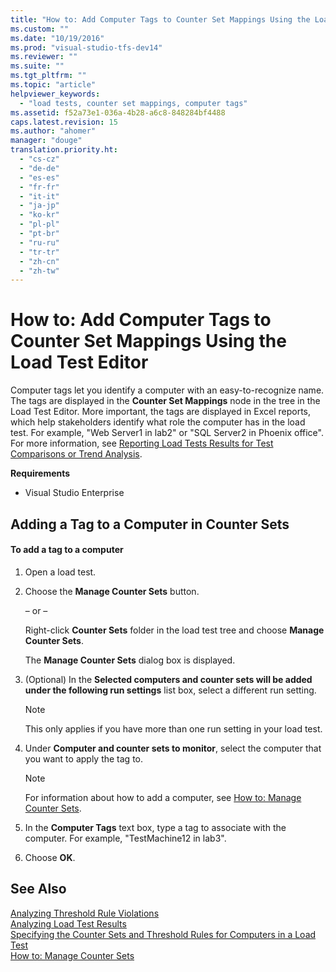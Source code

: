 ```yaml
---
title: "How to: Add Computer Tags to Counter Set Mappings Using the Load Test Editor | hehe"
ms.custom: ""
ms.date: "10/19/2016"
ms.prod: "visual-studio-tfs-dev14"
ms.reviewer: ""
ms.suite: ""
ms.tgt_pltfrm: ""
ms.topic: "article"
helpviewer_keywords: 
  - "load tests, counter set mappings, computer tags"
ms.assetid: f52a73e1-036a-4b28-a6c8-848284bf4488
caps.latest.revision: 15
ms.author: "ahomer"
manager: "douge"
translation.priority.ht: 
  - "cs-cz"
  - "de-de"
  - "es-es"
  - "fr-fr"
  - "it-it"
  - "ja-jp"
  - "ko-kr"
  - "pl-pl"
  - "pt-br"
  - "ru-ru"
  - "tr-tr"
  - "zh-cn"
  - "zh-tw"
---
```

# How to: Add Computer Tags to Counter Set Mappings Using the Load Test Editor
Computer tags let you identify a computer with an easy-to-recognize name. The tags are displayed in the **Counter Set Mappings** node in the tree in the Load Test Editor. More important, the tags are displayed in Excel reports, which help stakeholders identify what role the computer has in the load test. For example, "Web Server1 in lab2" or "SQL Server2 in Phoenix office". For more information, see [Reporting Load Tests Results for Test Comparisons or Trend Analysis](../test/reporting-load-tests-results-for-test-comparisons-or-trend-analysis.md).  
  
 **Requirements**  
  
-   Visual Studio Enterprise  
  
## Adding a Tag to a Computer in Counter Sets  
  
#### To add a tag to a computer  
  
1.  Open a load test.  
  
2.  Choose the **Manage Counter Sets** button.  
  
     – or –  
  
     Right-click **Counter Sets** folder in the load test tree and choose **Manage Counter Sets**.  
  
     The **Manage Counter Sets** dialog box is displayed.  
  
3.  (Optional) In the **Selected computers and counter sets will be added under the following run settings** list box, select a different run setting.  
  
    > [!NOTE]
    >  This only applies if you have more than one run setting in your load test.  
  
4.  Under **Computer and counter sets to monitor**, select the computer that you want to apply the tag to.  
  
    > [!NOTE]
    >  For information about how to add a computer, see [How to: Manage Counter Sets](../test/how-to--manage-counter-sets-using-the-load-test-editor.md).  
  
5.  In the **Computer Tags** text box, type a tag to associate with the computer. For example, "TestMachine12 in lab3".  
  
6.  Choose **OK**.  
  
## See Also  
 [Analyzing Threshold Rule Violations](../test/analyzing-threshold-rule-violations-in-load-tests-using-the-load-test-analyzer.md)   
 [Analyzing Load Test Results](../test/analyzing-load-test-results-using-the-load-test-analyzer.md)   
 [Specifying the Counter Sets and Threshold Rules for Computers in a Load Test](../test/specifying-the-counter-sets-and-threshold-rules-for-computers-in-a-load-test.md)   
 [How to: Manage Counter Sets](../test/how-to--manage-counter-sets-using-the-load-test-editor.md)